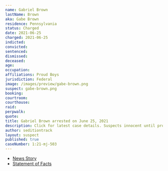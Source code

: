 ```yaml
---
name: Gabriel Brown
lastName: Brown
aka: Gabe Brown
residence: Pennsylvania
status: Charged
date: 2021-06-25
charged: 2021-06-25
indicted:
convicted:
sentenced:
dismissed:
deceased:
age:
occupation:
affiliations: Proud Boys
jurisdiction: Federal
image: /images/preview/gabe-brown.png
suspect: gabe-brown.png
booking:
courtroom:
courthouse:
raid:
perpwalk:
quote:
title: Gabriel Brown arrested on June 25, 2021
description: Click for latest case details. Suspects innocent until proven guilty.
author: seditiontrack
layout: suspect
published: true
caseNumber: 1:21-mj-503
---
```

- [News Story](https://www.wusa9.com/article/news/national/capitol-riots/youtuber-zvonimir-jurlina-charged-in-capitol-riot-says-donald-trump-should-pay-his-legal-fees-this-all-happened-because-of-you-gabriel-brown/65-f3712eae-0bba-4274-96d0-c3672437a7eb)
- [Statement of Facts](https://www.justice.gov/usao-dc/case-multi-defendant/file/1407951/download)

